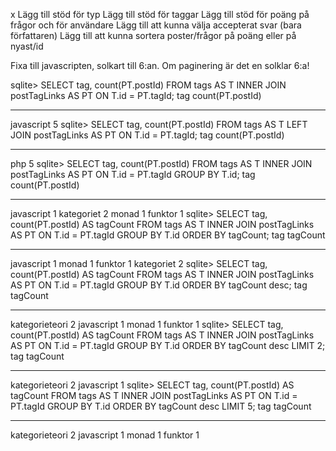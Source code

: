 x Lägg till stöd för typ
Lägg till stöd för taggar
Lägg till stöd för poäng på frågor och för användare
Lägg till att kunna välja accepterat svar (bara författaren)
Lägg till att kunna sortera poster/frågor på poäng eller på nyast/id

Fixa till javascripten, solkart till 6:an.
Om paginering är det en solklar 6:a!

sqlite> SELECT tag, count(PT.postId) FROM tags AS T INNER JOIN postTagLinks AS PT ON T.id = PT.tagId;
tag         count(PT.postId)
----------  ----------------
javascript  5
sqlite> SELECT tag, count(PT.postId) FROM tags AS T LEFT JOIN postTagLinks AS PT ON T.id = PT.tagId;
tag         count(PT.postId)
----------  ----------------
php         5
sqlite> SELECT tag, count(PT.postId) FROM tags AS T INNER JOIN postTagLinks AS PT ON T.id = PT.tagId GROUP BY T.id;
tag         count(PT.postId)
----------  ----------------
javascript  1
kategoriet  2
monad       1
funktor     1
sqlite> SELECT tag, count(PT.postId) AS tagCount FROM tags AS T INNER JOIN postTagLinks AS PT ON T.id = PT.tagId GROUP BY T.id ORDER BY tagCount;
tag         tagCount
----------  ----------
javascript  1
monad       1
funktor     1
kategoriet  2
sqlite> SELECT tag, count(PT.postId) AS tagCount FROM tags AS T INNER JOIN postTagLinks AS PT ON T.id = PT.tagId GROUP BY T.id ORDER BY tagCount desc;
tag             tagCount
--------------  ----------
kategorieteori  2
javascript      1
monad           1
funktor         1
sqlite> SELECT tag, count(PT.postId) AS tagCount FROM tags AS T INNER JOIN postTagLinks AS PT ON T.id = PT.tagId GROUP BY T.id ORDER BY tagCount desc LIMIT 2;
tag             tagCount
--------------  ----------
kategorieteori  2
javascript      1
sqlite> SELECT tag, count(PT.postId) AS tagCount FROM tags AS T INNER JOIN postTagLinks AS PT ON T.id = PT.tagId GROUP BY T.id ORDER BY tagCount desc LIMIT 5;
tag             tagCount
--------------  ----------
kategorieteori  2
javascript      1
monad           1
funktor         1
